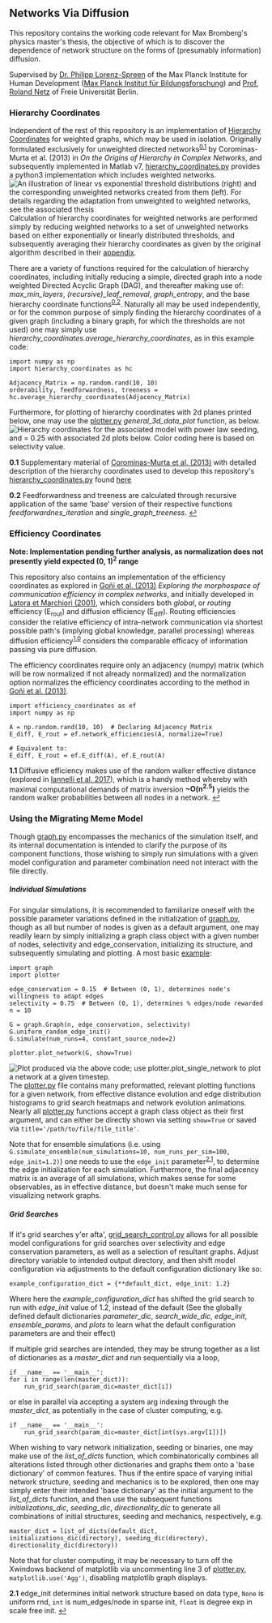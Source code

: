 ## Networks Via Diffusion

This repository contains the working code relevant for Max Bromberg's physics master's thesis, the objective of which is to discover the dependence of network structure on the forms of (presumably information) diffusion. 

Supervised by [Dr. Philipp Lorenz-Spreen][1] of the Max Planck Institute for Human Development ([Max Planck Institut für Bildungsforschung][2]) and [Prof. Roland Netz][3] of Freie Universität Berlin.

<!---- Links: ---->
[1]: https://www.mpib-berlin.mpg.de/staff/philipp-lorenz-spreen
[2]: https://www.mpib-berlin.mpg.de/de
[3]: https://www.physik.fu-berlin.de/en/einrichtungen/ag/ag-netz/mitarbeiter/Professors/netz_roland/index.html


### Hierarchy Coordinates

Independent of the rest of this repository is an implementation of [Hierarchy Coordinates][0.2] for weighted graphs, which may be used in isolation. 
Originally formulated exclusively for unweighted directed networks<sup id="a1">[0.1](#f1)</sup> by Corominas-Murta et al. (2013) in _On the Origins of Hierarchy in Complex Networks_, and subsequently implemented in Matlab v7, [hierarchy_coordinates.py][0.2] provides a python3 implementation which includes weighted networks. 
![An illustration of linear vs exponential threshold distributions (right) and the corresponding unweighted networks created from them (left). For details regarding the adaptation from unweighted to weighted networks, see the [associated thesis][0.5]](./readme_graphics/Threshold_Explainations.png)
Calculation of hierarchy coordinates for weighted networks are performed simply by reducing weighted networks to a set of unweighted networks based on either exponentially or linearly distributed thresholds, and subsequently averaging their hierarchy coordinates as given by the original algorithm described in their [appendix][0.3].

There are a variety of functions required for the calculation of hierarchy coordinates, including initially reducing a simple, directed graph into a node weighted Directed Acyclic Graph (DAG), and thereafter making use of:
 _max_min_layers_, *(recursive)_leaf_removal*, *graph_entropy*, and the base hierarchy coordinate functions<sup id="a2">[0.2](#f2)</sup>. Naturally all may be used independently, or for the common purpose of simply finding the hierarchy coordinates of a given graph (including a binary graph, for which the thresholds are not used) one may simply use _hierarchy_coordinates.average_hierarchy_coordinates_, as in this example code:
```
import numpy as np
import hierarchy_coordinates as hc

Adjacency_Matrix = np.random.rand(10, 10)
orderability, feedforwardness, treeness = hc.average_hierarchy_coordinates(Adjacency_Matrix)
```
Furthermore, for plotting of hierarchy coordinates with 2d planes printed below, one may use the [plotter.py][5] *general_3d_data_plot* function, as below.
![Hierarchy coordinates for the associated model with power law seeding, and <k> = 0.25 with associated 2d plots below. Color coding here is based on selectivity value.](./readme_graphics/Hierarchy_Coordinates_%5BExponential_Thresholds_k_0.25_pwr_law_5_seeding%5D.png)
<!---- References: ---->
[0.1]: https://arxiv.org/abs/1303.2503
[0.2]: hierarchy_coordinates.py
[0.3]: https://www.pnas.org/content/suppl/2013/07/25/1300832110.DCSupplemental
[0.5]: Emergence%20of%20Hierarchy%20via%20Local%20Adaptation%20to%20Diffusion.pdf

<!---- Footnotes: ---->
<b id="f1">0.1</b> Supplementary material of [Corominas-Murta et al. (2013)][0.1] with detailed description of the hierarchy coordinates used to develop this repository's [hierarchy_coordinates.py][0.2] found [here][0.3]

<b id="f2">0.2</b> Feedforwardness and treeness are calculated through recursive application of the same 'base' version of their respective functions _feedforwardnes_iteration_ and  _single_graph_treeness_. [↩](#a2)

### Efficiency Coordinates
**Note: Implementation pending further analysis, as normalization does not presently yield expected (0, 1)<sup>2</sup> range**

This repository also contains an implementation of the efficiency coordinates as explored in [Goñi et al. (2013)][1.1] *Exploring the morphospace of communication efficiency in complex networks*, and initially developed in [Latora et Marchiori (2001)][1.4], which considers both *global*, or *routing* efficiency (E<sub>rout</sub>) and diffusion efficiency (E<sub>diff</sub>). 
Routing efficiencies consider the relative efficiency of intra-network communication via shortest possible path's (implying global knowledge, parallel processing) whereas diffusion efficiency<sup id="a1.0">[1.0](#f1.0)</sup> considers the comparable efficacy of information passing via pure diffusion. 

The efficiency coordinates require only an adjacency (numpy) matrix (which will be row normalized if not already normalized) and the normalization option normalizes the efficiency coordinates according to the method in [Goñi et al. (2013)][1.1].
```
import efficiency_coordinates as ef
import numpy as np

A = np.random.rand(10, 10)  # Declaring Adjacency Matrix
E_diff, E_rout = ef.network_efficiencies(A, normalize=True)

# Equivalent to:
E_diff, E_rout = ef.E_diff(A), ef.E_rout(A)
```


<!---- References: ---->
[1.0]: https://pubmed.ncbi.nlm.nih.gov/23505455/
[1.1]: efficiency_coordinates.py
[1.2]: http://www.uvm.edu/pdodds/files/papers/others/2001/latora2001a.pdf
[1.3]: https://arxiv.org/abs/1608.06201
[1.4]: http://www.uvm.edu/pdodds/files/papers/others/2001/latora2001a.pdf

<!---- Footnotes: ---->
<b id="f1.0">1.1</b> Diffusive efficiency makes use of the random walker effective distance (explored in [Iannelli et al. 2017][1.3]), which is a handy method whereby with maximal computational demands of matrix inversion **~O(n<sup>2.5</sup>)** yields the random walker probabilities between all nodes in a network. [↩](#a1.0)

### Using the Migrating Meme Model

Though [graph.py][4] encompasses the mechanics of the simulation itself, and its internal documentation is intended to clarify the purpose of its component functions, those wishing to simply run simulations with a given model configuration and parameter combination need not interact with the file directly.

##### Individual Simulations
For singular simulations, it is recommended to familiarize oneself with the possible parameter variations defined in the initialization of [graph.py][4], though as all but number of nodes is given as a default argument, one may readily learn by simply initializing a graph class object with a given number of nodes, selectivity and edge_conservation, initializing its structure, and subsequently simulating and plotting.
A most basic [example][7]:
```
import graph
import plotter

edge_conservation = 0.15  # Between (0, 1), determines node's willingness to adapt edges
selectivity = 0.75  # Between (0, 1), determines % edges/node rewarded
n = 10

G = graph.Graph(n, edge_conservation, selectivity)
G.uniform_random_edge_init()
G.simulate(num_runs=4, constant_source_node=2)

plotter.plot_network(G, show=True)
```
![Plot produced via the above code; use _plotter.plot_single_network_ to plot a network at a given timestep.](./readme_graphics/example_evolution.png)
The [plotter.py][5] file contains many preformatted, relevant plotting functions for a given network, from effective distance evolution and edge distribution histograms to grid search heatmaps and network evolution animations. 
Nearly all [plotter.py][5] functions accept a graph class object as their first argument, and can either be directly shown via setting `show=True` or saved via `title='/path/to/file/file_title'`. 

Note that for ensemble simulations (i.e. using `G.simulate_ensemble(num_simulations=10, num_runs_per_sim=100, edge_init=1.2)`) one needs to use the `edge_init` parameter<sup id="a2.1">[2.1](#f2.1)</sup>, to determine the edge initialization for each simulation.
Furthermore, the final adjacency matrix is an average of all simulations, which makes sense for some observables, as in effective distance, but doesn't make much sense for visualizing network graphs. 



##### Grid Searches
If it's grid searches y'er afta',  [grid_search_control.py][6] allows for all possible model configurations for grid searches over selectivity and edge conservation parameters, as well as a selection of resultant graphs.
Adjust directory variable to intended output directory, and then shift model configuration via adjustments to the default configuration dictionary like so:

` example_configuration_dict = {**default_dict, edge_init: 1.2} `

Where here the _example_configuration_dict_ has shifted the grid search to run with _edge_init_ value of 1.2, instead of the default (See the globally defined default dictionaries _parameter_dic_, _search_wide_dic_, _edge_init_, _ensemble_params_, and _plots_ to learn what the default configuration parameters are and their effect)

If multiple grid searches are intended, they may be strung together as a list of dictionaries as a _master_dict_ and run sequentially via a loop,
```
if __name__ == '__main__':
for i in range(len(master_dict)):
    run_grid_search(param_dic=master_dict[i])
```
 or else in parallel via accepting a system arg indexing through the _master_dict_, as potentially in the case of cluster computing, e.g.
```
if __name__ == '__main__':
    run_grid_search(param_dic=master_dict[int(sys.argv[1])])
```
When wishing to vary network initialization, seeding or binaries, one may make use of the _list_of_dicts_ function, which combinatorically combines all alterations listed through other dictionaries and graphs them onto a 'base dictionary' of common features.
Thus if the entire space of varying initial network structure, seeding and mechanics is to be explored, then one may simply enter their intended 'base dictionary' as the initial argument to the _list_of_dicts_ function, and then use the subsequent functions 
_initializations_dic_, _seeding_dic_, _directionality_dic_ to generate all combinations of initial structures, seeding and mechanics, respectively, e.g.
```
master_dict = list_of_dicts(default_dict, initializations_dic(directory), seeding_dic(directory), directionality_dic(directory))
```
Note that for cluster computing, it may be necessary to turn off the Xwindows backend of matplotlib via uncommenting line 3 of [plotter.py][5], `matplotlib.use('Agg')`, disabling matplotlib graph displays.

<!---- References: ---->
[4]: graph.py
[5]: plotter.py
[6]: grid_search_control.py
[7]: example_simulation.py


<!---- Footnotes: ---->
<b id="f2.1">2.1</b> edge_init determines initial network structure based on data type, `None` is uniform rnd, `int` is num_edges/node in sparse init, `float` is degree exp in scale free init. [↩](#a2.1)
